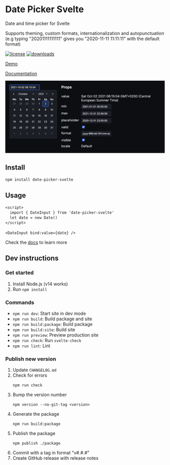 # Date Picker Svelte

Date and time picker for Svelte

Supports theming, custom formats, internationalization and autopunctuation (e.g typing "20201111111111" gives you "2020-11-11 11:11:11" with the default format)

[![license](https://img.shields.io/npm/l/date-picker-svelte.svg)](https://img.shields.io/npm/l/date-picker-svelte.svg)
[![downloads](https://img.shields.io/npm/dm/date-picker-svelte.svg)](https://img.shields.io/npm/dm/date-picker-svelte.svg)

[Demo](https://date-picker-svelte.kasper.space/demo)

[Documentation](https://date-picker-svelte.kasper.space/docs)

![](Screenshot.png)

## Install

```
npm install date-picker-svelte
```

## Usage

```svelte
<script>
  import { DateInput } from 'date-picker-svelte'
  let date = new Date()
</script>

<DateInput bind:value={date} />
```

Check the [docs](https://date-picker-svelte.kasper.space/docs) to learn more

## Dev instructions

### Get started

1. Install Node.js (v14 works)
2. Run `npm install`

### Commands

- `npm run dev`: Start site in dev mode
- `npm run build`: Build package and site
- `npm run build:package`: Build package
- `npm run build:site`: Build site
- `npm run preview`: Preview production site
- `npm run check`: Run `svelte-check`
- `npm run lint`: Lint

### Publish new version

1. Update `CHANGELOG.md`
2. Check for errors
    ```
    npm run check
    ```
3. Bump the version number
    ```
    npm version --no-git-tag <version>
    ```
4. Generate the package
    ```
    npm run build:package
    ```
5. Publish the package
    ```
    npm publish ./package
    ```
6. Commit with a tag in format "v#.#.#"
7. Create GitHub release with release notes
